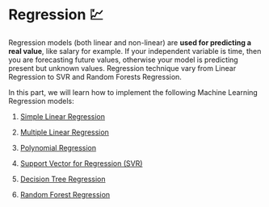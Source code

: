 # Regression 💹

Regression models (both linear and non-linear) are **used for predicting a real value**, like salary for example. If your independent variable is time, then you are forecasting future values, otherwise your model is predicting present but unknown values. Regression technique vary from Linear Regression to SVR and Random Forests Regression.

In this part, we will learn how to implement the following Machine Learning Regression models:

1. [Simple Linear Regression](./01_simple_linear_regression/)

2. [Multiple Linear Regression](./02_multiple_linear_regression/)

3. [Polynomial Regression](./03_polynomial_linear_regression/)

4. [Support Vector for Regression (SVR)](./04_support_vector_regression/)

5. [Decision Tree Regression](./05_decision_tree_regression/)

6. [Random Forest Regression](./06_random_forest_regression/)


